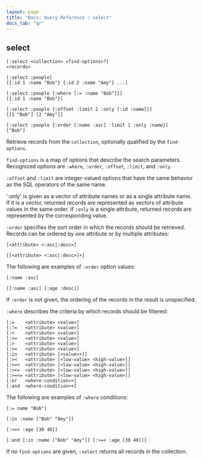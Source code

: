 ```yaml
---
layout: page
title: "Docs: Query Reference : select"
docs_tab: "qr"
---
```


select
------

    [:select <collection> <find-options>?]
    <records>
    
    [:select :people]
    [{:id 1 :name "Bob"} {:id 2 :name "Amy"} ...]
    
    [:select :people {:where [:= :name "Bob"]}]
    [{:id 1 :name "Bob"}]
    
    [:select :people {:offset :limit 2 :only [:id :name]}]
    [[1 "Bob"] [2 "Amy"]]
    
    [:select :people {:order [:name :asc] :limit 1 :only :name}]
    ["Bob"]

Retrieve records from the `collection`, optionally qualified by the `find-options`.

`find-options` is a map of options that describe the search parameters. Recognized options are `:where`, `:order`, `:offset`, `:limit`, and `:only`.

`:offset` and `:limit` are integer-valued  options that have the same behavior as the SQL operators of the same name.

':only' is given as a vector of attribute names or as a single attribute name. If it is a vector, returned records are represented as vectors of attribute values in the same order. If `:only` is a single attribute, returned records are represented by the corresponding value.

`:order` specifies the sort order in which the records should be retrieved. Records can be ordered by one attribute or by multiple attributes:

    [<attribute> <:asc|:desc>]
    
    [[<attribute> <:asc|:desc>]+]

The following are examples of `:order` option values:
    
    [:name :asc]
    
    [[:name :asc] [:age :desc]]

If `:order` is not given, the ordering of the records in the result is unspecified.

`:where` describes the criteria by which records should be filtered:

    [:=    <attribute> <value>]
    [:!=   <attribute> <value>]
    [:<    <attribute> <value>]
    [:<=   <attribute> <value>]
    [:>    <attribute> <value>]
    [:>=   <attribute> <value>]
    [:in   <attribute> [<value>+]]
    [:><   <attribute> [<low-value> <high-value>]]
    [:>=<  <attribute> [<low-value> <high-value>]]
    [:><=  <attribute> [<low-value> <high-value>]]
    [:>=<= <attribute> [<low-value> <high-value>]]
    [:or   <where-condition>+]
    [:and  <where-condition>+]

The following are examples of `:where` conditions:

    [:= name "Bob"]
    
    [:in :name ["Bob" "Amy"]]
    
    [:>=< :age [30 40]]
    
    [:and [:in :name ["Bob" "Amy"]] [:>=< :age [30 40]]]

If no `find-options` are given, `:select` returns all records in the collection.
